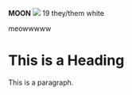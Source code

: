 <b> MOON </b> <img src="https://pixelbank.neocities.org/decome/space%20and%20skies/c06b5a81.gif"> 19 they/them white
<p> meowwwww </p>


<!DOCTYPE html>
<html>
<head>
<title>Page Title</title>
</head>
<body>

<h1>This is a Heading</h1>
<p>This is a paragraph.</p>

</body>
</html>
